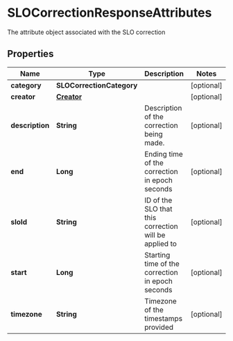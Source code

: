 

# SLOCorrectionResponseAttributes

The attribute object associated with the SLO correction
## Properties

Name | Type | Description | Notes
------------ | ------------- | ------------- | -------------
**category** | **SLOCorrectionCategory** |  |  [optional]
**creator** | [**Creator**](Creator.md) |  |  [optional]
**description** | **String** | Description of the correction being made. |  [optional]
**end** | **Long** | Ending time of the correction in epoch seconds |  [optional]
**sloId** | **String** | ID of the SLO that this correction will be applied to |  [optional]
**start** | **Long** | Starting time of the correction in epoch seconds |  [optional]
**timezone** | **String** | Timezone of the timestamps provided |  [optional]



